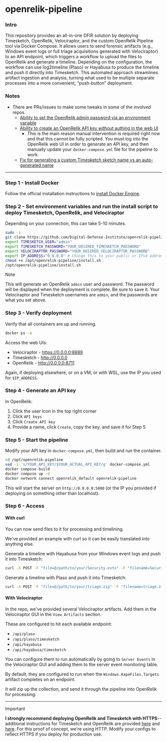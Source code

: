 # openrelik-pipeline

### Intro
This repository provides an all-in-one DFIR solution by deploying Timesketch, OpenRelik, Velociraptor, and the custom OpenRelik Pipeline tool via Docker Compose. It allows users to send forensic artifacts (e.g., Windows event logs or full triage acquisitions generated with Velociraptor) to an API endpoint, which triggers a workflow to upload the files to OpenRelik and generate a timeline. Depending on the configuration, the workflow can use log2timeline (Plaso) or Hayabusa to produce the timeline and push it directly into Timesketch. This automated approach streamlines artifact ingestion and analysis, turning what used to be multiple separate processes into a more convenient, “push-button” deployment. 

### Notes
* There are PRs/issues to make some tweaks in some of the involved repos. 
    * [Ability to set the OpenRelik admin password via an environment variable](https://github.com/openrelik/openrelik-deploy/pull/11)
    * [Ability to create an OpenRelik API key without authing in the web UI](https://github.com/openrelik/openrelik-server/issues/62)
        * This is the main reason manual intervention is required right now and that this cannot be fully scripted. You must log into the OpenRelik web UI in order to generate an API key, and then manually update your `docker-compose.yml` file for the pipeline to work.
    * [Fix for generating a custom Timesketch sketch name vs an auto-generated name](https://github.com/openrelik/openrelik-worker-timesketch/pull/4)

------------------------------

### Step 1 - Install Docker 
Follow the official installation instructions to [install Docker Engine](https://docs.docker.com/engine/install/).

### Step 2 - Set environment variables and run the install script to deploy Timesketch, OpenRelik, and Velociraptor
Depending on your connection, this can take 5-10 minutes.
```bash
sudo -i
git clone https://github.com/Digital-Defense-Institute/openrelik-pipeline.git /opt/openrelik-pipeline
export TIMESKETCH_USER="admin"
export TIMESKETCH_PASSWORD="YOUR_DESIRED_TIMESKETCH_PASSWORD"
export VELOCIRAPTOR_PASSWORD="YOUR_DESIRED_VELOCIRAPTOR_PASSWORD"
export IP_ADDRESS="0.0.0.0" # Change this to your public or IPv4 address if deploying on a cloud server, a VM, or WSL
chmod +x /opt/openrelik-pipeline/install.sh
/opt/openrelik-pipeline/install.sh 
```

> [!NOTE]  
> This will generate an OpenRelik `admin` user and password. The password will be displayed when the deployment is complete. Be sure to save it. Your Velociraptor and Timesketch usernames are `admin`, and the passwords are what you set above.

### Step 3 - Verify deployment
Verify that all containers are up and running.
```bash
docker ps -a
```

Access the web UIs:
* Velociraptor - https://0.0.0.0:8889
* Timesketch - http://0.0.0.0 
* OpenRelik - http://0.0.0.0:8711

Again, if deploying elsewhere, or on a VM, or with WSL, use the IP you used for `$IP_ADDRESS`.

### Step 4 - Generate an API key
In OpenRelik:
1. Click the user icon in the top right corner
2. Click `API keys`
3. Click `Create API key`
4. Provide a name, click `Create`, copy the key, and save it for Step 5 

### Step 5 - Start the pipeline
Modify your API key in `docker-compose.yml`, then build and run the container.
```bash
cd /opt/openrelik-pipeline
sed -i 's/YOUR_API_KEY/$YOUR_ACTUAL_API_KEY/g' docker-compose.yml
docker compose build
docker compose up -d
docker network connect openrelik_default openrelik-pipeline
```

This will start the server on `http://0.0.0.0:5000` (or the IP you provided if deploying on something other than localhost).

### Step 6 - Access 

#### With curl
You can now send files to it for processing and timelining.

We've provided an example with curl so it can be easily translated into anything else.

Generate a timeline with Hayabusa from your Windows event logs and push it into Timesketch:
```bash
curl -X POST -F "file=@/path/to/your/Security.evtx" -F "filename=Security.evtx" http://$IP_ADDRESS:5000/api/hayabusa/upload
```

Generate a timeline with Plaso and push it into Timesketch:
```bash
curl -X POST -F "file=@/path/to/your/triage.zip" -F "filename=triage.zip" http://$IP_ADDRESS:5000/api/plaso/upload
```

#### With Velociraptor
In the repo, we've provided several Velociraptor artifacts. Add them in the Velociraptor GUI in the `View Artifacts` section. 

These are configured to hit each available endpoint:
* `/api/plaso`
* `/api/plaso/timesketch`
* `/api/hayabusa`
* `/api/hayabusa/timesketch`

You can configure them to run automatically by going to `Server Events` in the Velociraptor GUI and adding them to the server event monitoring table. 

By default, they are configured to run when the `Windows.KapeFiles.Targets` artifact completes on an endpoint. 

It will zip up the collection, and send it through the pipeline into OpenRelik for processing.

  
------------------------------
> [!IMPORTANT]  
> **I strongly recommend deploying OpenRelik and Timesketch with HTTPS**--additional instructions for Timesketch and OpenRelik are provided [here](https://github.com/google/timesketch/blob/master/docs/guides/admin/install.md#4-enable-tls-optional) and [here](https://github.com/openrelik/openrelik.org/blob/main/content/guides/nginx.md). For this proof of concept, we're using HTTP. Modify your configs to reflect HTTPS if you deploy for production use. 
